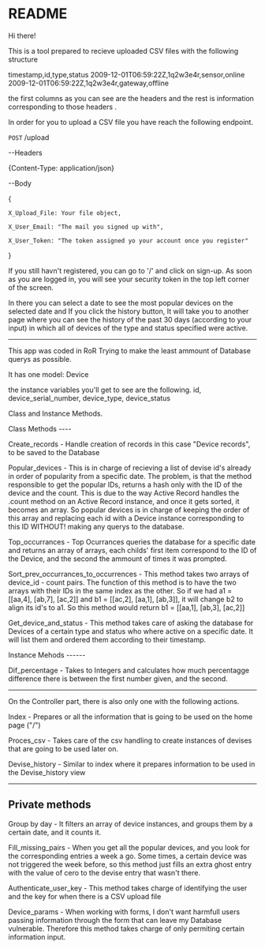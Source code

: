 # README

Hi there!

This is a tool prepared to recieve uploaded CSV files with the following structure

timestamp,id,type,status
2009-12-01T06:59:22Z,1q2w3e4r,sensor,online
2009-12-01T06:59:22Z,1q2w3e4r,gateway,offline

the first columns as you can see are the headers and the rest is information
corresponding to those headers
.

In order for you to upload a CSV file you have reach the following endpoint.

``POST``  /upload

--Headers

{Content-Type: application/json}

--Body

{

    X_Upload_File: Your file object,

    X_User_Email: "The mail you signed up with",

    X_User_Token: "The token assigned yo your account once you register"

}

If you still havn't registered, you can go to '/' and click on sign-up.
As soon as you are logged in, you will see your security token in the top left
corner of the screen.

In there you can select a date to see the most popular devices on the selected date
and If you click the history button, It will take you to another page where you
can see the history of the past 30 days (according to your input) in which all
of devices of the type and status specified were active.

-----------

This app was coded in RoR Trying to make the least ammount of Database querys as possible.

It has one model: Device

the instance variables you'll get to see are the following.
id, device_serial_number, device_type, device_status

Class and Instance Methods.

Class Methods ----

Create_records -
Handle creation of records in this case "Device records", to be saved to the Database

Popular_devices -
This is in charge of recieving a list of devise id's already in order of popularity from a specific date. The problem, is that the method responsible to get the popular IDs, returns a hash only with the ID of the device and the count. This is due to the way Active Record handles the .count method on an Active Record instance, and once it gets sorted, it becomes an array. So popular devices is in charge of keeping the order of this array and replacing each id with a Device instance corresponding to this ID WITHOUT! making any querys to the database.

Top_occurrances -
Top Ocurrances queries the database for a specific date and returns an array of arrays, each childs' first item correspond to the ID of the Device, and the second the ammount of times it was prompted.

Sort_prev_occurrances_to_occurrences -
This method takes two arrays of device_id - count pairs. The function of this method is to have the two arrays with their IDs in the same index as the other. So if we had a1 = [[aa,4], [ab,7], [ac,2]] and b1 = [[ac,2], [aa,1], [ab,3]], it will change  b2 to align its id's to a1. So this method would return b1 = [[aa,1], [ab,3], [ac,2]]

Get_device_and_status -
This method takes care of asking the database for Devices of a certain type and status who where active on a specific date. It will list them and ordered them according to their timestamp.


Instance Mehods ------

Dif_percentage -
Takes to Integers and calculates how much percentagge difference there is between the first number given, and the second.

--------------

On the Controller part, there is also only one with the following actions.

Index -
Prepares or all the information that is going to be used on the home page ("/")

Proces_csv -
Takes care of the csv handling to create instances of devises that are going to be used later on.

Devise_history -
Similar to index where it prepares information to be used in the Devise_history view


----------
Private methods
-----------

Group by day -
It filters an array of device instances, and groups them by a certain date, and it counts it.

Fill_missing_pairs -
When you get all the popular devices, and you look for the corresponding entries a week a go. Some times, a certain device was not triggered the week before, so this method just fills an extra ghost entry with the value of cero to the devise entry that wasn't there.

Authenticate_user_key -
This method takes charge of identifying the user and the key for when there is a CSV upload file

Device_params -
When working with forms, I don't want harmfull users passing information through the form that can leave my Database vulnerable. Therefore this method takes charge of only permiting certain information input.




